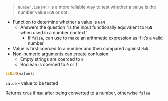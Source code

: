 > `Number.isNaN()` is a more reliable way to test whether a value is the number value `NaN` or not.

- Function to determine whether a value is `NaN`
  - Answers the question “is the input functionally equivalent to `NaN` when used in a number context”
    - If `false`, can use to make an arithmetic expression as if it’s a valid number
- Value is first coerced to a number and then compared against `NaN`
- Non-numeric arguments can create confusion:
  - Empty strings are coerced to `0`
  - Boolean is coerced to `0` or `1`

```js
isNaN(value);
```

`value` - value to be tested

Returns `true` if `NaN` after being converted to a number, otherwise `false`
